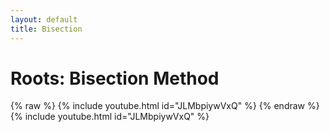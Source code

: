 ```yaml
---
layout: default
title: Bisection
---
```

# Roots: Bisection Method

{% raw %} {% include youtube.html id="JLMbpiywVxQ" %}
{% endraw %}
{% include youtube.html id="JLMbpiywVxQ" %}


